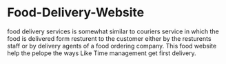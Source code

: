 # Food-Delivery-Website
food delivery services is somewhat similar to couriers  service in which the food is delivered form resturent to the customer  either by the resturents staff or by delivery agents of a food ordering  company. This food website help the pelope the ways Like Time  management get first delivery.
